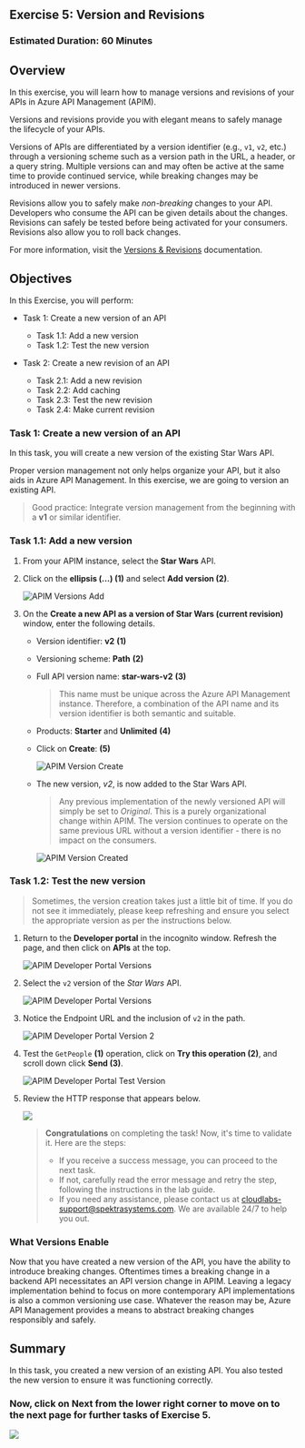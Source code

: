 ## Exercise 5: Version and Revisions

### Estimated Duration: 60 Minutes

## Overview

In this exercise, you will learn how to manage versions and revisions of your APIs in Azure API Management (APIM).

Versions and revisions provide you with elegant means to safely manage the lifecycle of your APIs. 

Versions of APIs are differentiated by a version identifier (e.g., `v1`, `v2`, etc.) through a versioning scheme such as a version path in the URL, a header, or a query string. Multiple versions can and may often be active at the same time to provide continued service, while breaking changes may be introduced in newer versions.

Revisions allow you to safely make _non-breaking_ changes to your API. Developers who consume the API can be given details about the changes. Revisions can safely be tested before being activated for your consumers. Revisions also allow you to roll back changes. 

For more information, visit the [Versions & Revisions](https://azure.microsoft.com/en-us/blog/versions-revisions) documentation.

## Objectives

In this Exercise, you will perform:

- Task 1: Create a new version of an API

   - Task 1.1: Add a new version
   - Task 1.2: Test the new version

- Task 2: Create a new revision of an API
    
    - Task 2.1: Add a new revision
    - Task 2.2: Add caching
    - Task 2.3: Test the new revision
    - Task 2.4: Make current revision

### Task 1: Create a new version of an API

In this task, you will create a new version of the existing Star Wars API.

Proper version management not only helps organize your API, but it also aids in Azure API Management. In this exercise, we are going to version an existing API.

> Good practice: Integrate version management from the beginning with a **v1** or similar identifier. 

### Task 1.1: Add a new version

1. From your APIM instance, select the **Star Wars** API.

1. Click on the **ellipsis (...) (1)** and select **Add version (2)**.

      ![APIM Versions Add](media/E5T1.1S2-0209.png)
  
1. On the **Create a new API as a version of Star Wars (current revision)** window, enter the following details.

    - Version identifier: **v2** **(1)** 
    - Versioning scheme: **Path** **(2)** 
    - Full API version name: **star-wars-v2** **(3)** 
      > This name must be unique across the Azure API Management instance. Therefore, a combination of the API name and its version identifier is both semantic and suitable.
    - Products: **Starter** and **Unlimited** **(4)** 
    -  Click on **Create**: **(5)** 

        ![APIM Version Create](media/p16t1.1p3.png)

      - The new version, _v2_, is now added to the Star Wars API. 
        > Any previous implementation of the newly versioned API will simply be set to _Original_. This is a purely organizational change within APIM. The  version continues to operate on the same previous URL without a version identifier - there is no impact on the consumers.

          ![APIM Version Created](media/03.png)

### Task 1.2: Test the new version

> Sometimes, the version creation takes just a little bit of time. If you do not see it immediately, please keep refreshing and ensure you select the appropriate version as per the instructions below.

1. Return to the **Developer portal** in the incognito window. Refresh the page, and then click on **APIs** at the top.

      ![APIM Developer Portal Versions](media/04a.png)

1. Select the `v2` version of the *Star Wars* API.

      ![APIM Developer Portal Versions](media/E5T1.2S2-0209.png)

1. Notice the Endpoint URL and the inclusion of `v2` in the path.

      ![APIM Developer Portal Version 2](media/E5T1.2S3-0209.png)

1. Test the `GetPeople` **(1)** operation, click on **Try this operation (2)**, and scroll down click **Send (3)**.

      ![APIM Developer Portal Test Version](media/E5T1.2S4-0209.png)

1. Review the HTTP response that appears below.

      ![](media/p16t1.2p5.png)

   > **Congratulations** on completing the task! Now, it's time to validate it. Here are the steps:
   > - If you receive a success message, you can proceed to the next task.
   > - If not, carefully read the error message and retry the step, following the instructions in the lab guide. 
   > - If you need any assistance, please contact us at cloudlabs-support@spektrasystems.com. We are available 24/7 to help you out.

      <validation step="150dd1c5-427a-46c3-88b6-6c18bc0ed5a3" />

### What Versions Enable

Now that you have created a new version of the API, you have the ability to introduce breaking changes. Oftentimes times a breaking change in a backend API necessitates an API version change in APIM. Leaving a legacy implementation behind to focus on more contemporary API implementations is also a common versioning use case. Whatever the reason may be, Azure API Management provides a means to abstract breaking changes responsibly and safely.  

## Summary

In this task, you created a new version of an existing API. You also tested the new version to ensure it was functioning correctly.

### Now, click on Next from the lower right corner to move on to the next page for further tasks of Exercise 5.

  ![](../gs/media/nextpagetab.png)


